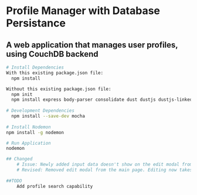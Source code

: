 # Profile Manager with Database Persistance

## A web application that manages user profiles, using CouchDB backend

``` bash
# Install Dependencies
With this existing package.json file:
  npm install

Without this existing package.json file:
  npm init
  npm install express body-parser consolidate dust dustjs dustjs-linkedin uuid chalk --save
    
# Development Dependencies
  npm install --save-dev mocha
  
# Install Nodemon
npm install -g nodemon

# Run Application
nodemon

## Changed
    # Issue: Newly added input data doesn't show on the edit modal from within the main page
    # Revised: Removed edit modal from the main page. Editing now takes place on the profile page
    
##TODO
    Add profile search capability
```
